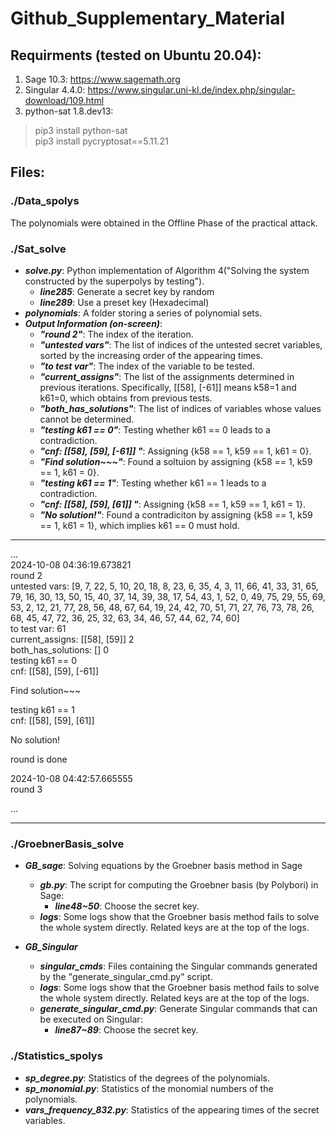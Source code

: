 # Github_Supplementary_Material

## Requirments (tested on Ubuntu 20.04):
1. Sage 10.3: https://www.sagemath.org
2. Singular 4.4.0: https://www.singular.uni-kl.de/index.php/singular-download/109.html
3. python-sat 1.8.dev13:
>pip3 install python-sat \
pip3 install pycryptosat==5.11.21



## Files:

### ./Data_spolys
The polynomials were obtained in the Offline Phase of the practical attack.

### ./Sat_solve

+ ***solve.py***: Python implementation of Algorithm 4("Solving the system constructed by the superpolys by testing").
    + ***line285***: Generate a secret key by random
    + ***line289***: Use a preset key (Hexadecimal)
+ ***polynomials***:  A folder storing a series of polynomial sets.
+ ***Output Information (on-screen)***:
    + ***"round 2"***: The index of the iteration.
    + ***"untested vars"***: The list of indices of the untested secret variables, sorted by the increasing order of the appearing times.
    + ***"to test var"***: The index of the variable to be tested.
    + ***"current_assigns"***: The list of the assignments determined in previous iterations. Specifically, [[58], [-61]] means k58=1 and k61=0, which obtains from previous tests.
    + ***"both_has_solutions"***: The list of indices of variables whose values cannot be determined.
    + ***"testing k61 == 0"***: Testing whether k61 == 0 leads to a contradiction.
    + ***"cnf:  [[58], [59], [-61]] "***: Assigning {k58 == 1, k59 == 1, k61 = 0}.
    + ***"Find solution~~~"***: Found a soltuion by assigning {k58 == 1, k59 == 1, k61 = 0}.
    + ***"testing k61 == 1"***: Testing whether k61 == 1 leads to a contradiction.
    + ***"cnf:  [[58], [59], [61]] "***: Assigning {k58 == 1, k59 == 1, k61 = 1}.
    + ***"No solution!"***: Found a contradiciton by assigning {k58 == 1, k59 == 1, k61 = 1}, which implies k61 == 0 must hold.

---------------------------------------
...\
2024-10-08 04:36:19.673821\
round 2 \
untested vars:  [9, 7, 22, 5, 10, 20, 18, 8, 23, 6, 35, 4, 3, 11, 66, 41, 33, 31, 65, 79, 16, 30, 13, 50, 15, 40, 37, 14, 39, 38, 17, 54, 43, 1, 52, 0, 49, 75, 29, 55, 69, 53, 2, 12, 21, 77, 28, 56, 48, 67, 64, 19, 24, 42, 70, 51, 71, 27, 76, 73, 78, 26, 68, 45, 47, 72, 36, 25, 32, 63, 34, 46, 57, 44, 62, 74, 60]\
to test var: 61\
current_assigns:  [[58], [59]] 2 \
both_has_solutions:  [] 0\
testing k61 == 0\
cnf:  [[58], [59], [-61]] 

Find solution~~~

testing k61 == 1\
cnf:  [[58], [59], [61]]

No solution!

round is done

2024-10-08 04:42:57.665555\
round 3

...

------------------------------

### ./GroebnerBasis_solve

+ ***GB_sage***: Solving equations by the Groebner basis method in Sage
    + ***gb.py***: The script for computing the Groebner basis (by Polybori) in Sage:
        + ***line48~50***: Choose the secret key.
    + ***logs***: Some logs show that the Groebner basis method fails to solve the whole system directly. Related keys are at the top of the logs.

+ ***GB_Singular***
    + ***singular_cmds***: Files containing the Singular commands generated by the "generate_singular_cmd.py" script.
    + ***logs***: Some logs show that the Groebner basis method fails to solve the whole system directly. Related keys are at the top of the logs.
    + ***generate_singular_cmd.py***: Generate Singular commands that can be executed on Singular:
        + ***line87~89***: Choose the secret key.

### ./Statistics_spolys

+ ***sp_degree.py***: Statistics of the degrees of the polynomials.
+ ***sp_monomial.py***: Statistics of the monomial numbers of the polynomials.
+ ***vars_frequency_832.py***: Statistics of the appearing times of the secret variables.


